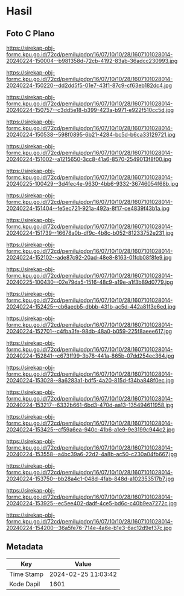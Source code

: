 # Hasil

## Foto C Plano

https://sirekap-obj-formc.kpu.go.id/72cd/pemilu/pdpr/16/07/10/10/28/1607101028014-20240224-150004--b981358d-72cb-4192-83ab-36adcc230993.jpg

https://sirekap-obj-formc.kpu.go.id/72cd/pemilu/pdpr/16/07/10/10/28/1607101028014-20240224-150220--dd2dd5f5-01e7-43f1-87c9-cf63eb182dc4.jpg

https://sirekap-obj-formc.kpu.go.id/72cd/pemilu/pdpr/16/07/10/10/28/1607101028014-20240224-150757--c3dd5e18-b399-423a-b971-e922f510cc5d.jpg

https://sirekap-obj-formc.kpu.go.id/72cd/pemilu/pdpr/16/07/10/10/28/1607101028014-20240224-150538--598f0895-6b21-4284-bc5d-b6ca33129721.jpg

https://sirekap-obj-formc.kpu.go.id/72cd/pemilu/pdpr/16/07/10/10/28/1607101028014-20240224-151002--a1215650-3cc8-41a6-8570-2549013f8f00.jpg

https://sirekap-obj-formc.kpu.go.id/72cd/pemilu/pdpr/16/07/10/10/28/1607101028014-20240225-100429--3d4fec4e-9630-4bb6-9332-36746054f68b.jpg

https://sirekap-obj-formc.kpu.go.id/72cd/pemilu/pdpr/16/07/10/10/28/1607101028014-20240224-151404--fe5ec721-921a-492a-8f17-ce4839f43b1a.jpg

https://sirekap-obj-formc.kpu.go.id/72cd/pemilu/pdpr/16/07/10/10/28/1607101028014-20240224-151739--16678a0b-df9c-4b8c-b052-81233752e231.jpg

https://sirekap-obj-formc.kpu.go.id/72cd/pemilu/pdpr/16/07/10/10/28/1607101028014-20240224-152102--ade87c92-20ad-48e8-8163-01fcb08f8fe9.jpg

https://sirekap-obj-formc.kpu.go.id/72cd/pemilu/pdpr/16/07/10/10/28/1607101028014-20240225-100430--02e79da5-1516-48c9-a19e-a1f3b89d0779.jpg

https://sirekap-obj-formc.kpu.go.id/72cd/pemilu/pdpr/16/07/10/10/28/1607101028014-20240224-152425--cb6aecb5-dbbb-431b-ac5d-442a81f3e6ed.jpg

https://sirekap-obj-formc.kpu.go.id/72cd/pemilu/pdpr/16/07/10/10/28/1607101028014-20240224-152701--c4fba3fe-98db-48a0-b059-225f8aeee617.jpg

https://sirekap-obj-formc.kpu.go.id/72cd/pemilu/pdpr/16/07/10/10/28/1607101028014-20240224-152841--c673ff99-3b78-441a-865b-07dd254ec364.jpg

https://sirekap-obj-formc.kpu.go.id/72cd/pemilu/pdpr/16/07/10/10/28/1607101028014-20240224-153028--8a6283a1-bdf5-4a20-815d-f34ba848f0ec.jpg

https://sirekap-obj-formc.kpu.go.id/72cd/pemilu/pdpr/16/07/10/10/28/1607101028014-20240224-153217--6332b661-6bd3-470d-aa13-135494611958.jpg

https://sirekap-obj-formc.kpu.go.id/72cd/pemilu/pdpr/16/07/10/10/28/1607101028014-20240224-153425--cf59a6ea-940c-41b6-a1e9-9e3199c944c2.jpg

https://sirekap-obj-formc.kpu.go.id/72cd/pemilu/pdpr/16/07/10/10/28/1607101028014-20240224-153558--a4bc39a6-22d2-4a8b-ac50-c230a04fb667.jpg

https://sirekap-obj-formc.kpu.go.id/72cd/pemilu/pdpr/16/07/10/10/28/1607101028014-20240224-153750--bb28a4c1-048d-4fab-848d-a102353517b7.jpg

https://sirekap-obj-formc.kpu.go.id/72cd/pemilu/pdpr/16/07/10/10/28/1607101028014-20240224-153925--ec5ee402-dadf-4ce5-bd6c-c40b9ea7272c.jpg

https://sirekap-obj-formc.kpu.go.id/72cd/pemilu/pdpr/16/07/10/10/28/1607101028014-20240224-154200--36a5fe76-714e-4a6e-b1e3-6ac12d9ef37c.jpg


## Metadata

| Key        | Value               |
| ---------- | ------------------- |
| Time Stamp | 2024-02-25 11:03:42 |
| Kode Dapil | 1601                |



